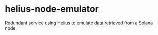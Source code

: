 # helius-node-emulator
Redundant service using Helius to emulate data retrieved from a Solana node.
